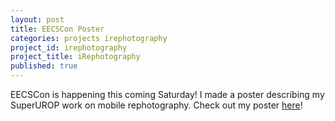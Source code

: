 ```yaml
---
layout: post
title: EECSCon Poster
categories: projects irephotography
project_id: irephotography
project_title: iRephotography
published: true
---
```


EECSCon is happening this coming Saturday! I made a poster describing my SuperUROP work on mobile rephotography. Check out my poster <a class="text_link" href="{{ site.url }}/docs/rephotography.pdf" target="_blank">here</a>!

<!-- more -->